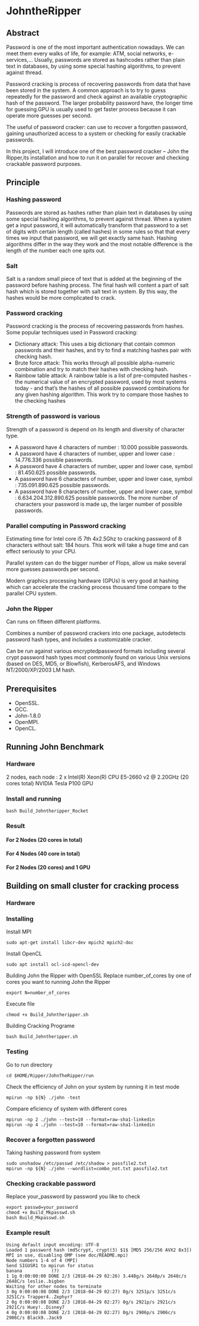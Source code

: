 # JohntheRipper
## Abstract

Password is one of the most important authentication nowadays. We can meet them every walks of life, for example: ATM, social networks, e-services,... Usually,  passwords are stored as hashcodes rather than plain text in databases, by using some special hashing algorithms, to prevent against thread. 

Password cracking is process of recovering passwords from data that have been stored in the system. A common approach is to try to guess repeatedly for the password and check against an available cryptographic hash of the password. The larger probability password have, the longer time for guessing.GPU is usually used to get faster process because it can operate more guesses per second.

The useful of password cracker: can use to recover a forgotten password, gaining unauthorized access to a system or checking for easily crackable passwords.

In this project, I will introduce one of the best password cracker – John the Ripper,its installation and how to run it on parallel for recover and checking crackable password purposes.
## Principle

### Hashing password
Passwords are stored as hashes rather than plain text in databases by using some special hashing algorithms, to prevent against thread. When a system get a input password, it will automatically transform that password to a set of digits with certain length (called hashes) in some rules so that that every times we input that password, we will get exactly same hash.
Hashing algorithms differ in the way they work and the most notable difference is the length of the number each one spits out.

### Salt 
Salt is a random small piece of text that is added at the beginning of the password before hashing process. The final hash will content a part of salt hash which is stored together with salt text in system. By this way, the hashes would be more complicated to crack.

### Password cracking
Password cracking is the process of recovering passwords from hashes.
Some popular techniques used in Password cracking:
- Dictionary attack: This uses a big dictionary that contain common passwords and their hashes, and try to find a matching hashes pair with checking hash.
- Brute force attack: This works through all possible alpha-numeric combination and try to match their hashes with checking hash.
- Rainbow table attack: A rainbow table is a list of pre-computed hashes - the numerical value of an encrypted password, used by most systems today - and that’s the hashes of all possible password combinations for any given hashing algorithm. This work try to compare those hashes to the checking hashes 

### Strength of password is various
Strength of a password is depend on its length and diversity of character type.
  - A password have 4 characters of number : 10.000 possible passwords.
  - A password have 4 characters of number, upper and lower case : 14.776.336 possible passwords.
  - A password have 4 characters of number, upper and lower case, symbol : 81.450.625 possible passwords.
  - A password have 6 characters of number, upper and lower case, symbol : 735.091.890.625 possible passwords.
  - A password have 8 characters of number, upper and lower case, symbol : 6.634.204.312.890.625 possible passwords.
The more number of characters your password is made up, the larger number of possible passwords.

### Parallel computing in Password cracking
Estimating time for Intel core i5 7th 4x2.5Ghz to cracking password of 8 characters without salt: 184 hours. This work will take a huge time and can effect seriously to your CPU.

Parallel system can do the bigger number of Flops, allow us make several more guesses passwords per second.

Modern graphics processing hardware (GPUs) is very good at hashing which can accelerate the cracking process thousand time compare to the parallel CPU system.

### John the Ripper
Can runs on fifteen different platforms.

Combines a number of password crackers into one package, autodetects password hash types, and includes a customizable cracker.

Can be run against various encryptedpassword formats including several crypt password hash types most commonly found on various Unix versions (based on DES, MD5, or Blowfish), KerberosAFS, and Windows NT/2000/XP/2003 LM hash.

## Prerequisites
- OpenSSL.
- GCC.
- John-1.8.0
- OpenMPI.
- OpenCL.

## Running John Benchmark
### Hardware
2 nodes, each node : 2 x Intel(R) Xeon(R) CPU E5-2660 v2 @ 2.20GHz (20 cores total)
NVIDIA Tesla P100 GPU
### Install and running
```
bash Build_Johntheripper_Rocket
```
### Result
#### For 2 Nodes (20 cores in total)

#### For 4 Nodes (40 core in total)

#### For 2 Nodes (20 cores) and 1 GPU


## Building on small cluster for cracking process
### Hardware

### Installing
Install MPI
```
sudo apt-get install libcr-dev mpich2 mpich2-doc
```

Install OpenCL
```
sudo apt install ocl-icd-opencl-dev
```

Building John the Ripper with OpenSSL
Replace number_of_cores by one of cores you want to running John the Ripper
```
export N=number_of_cores
```

Execute file
```
chmod +x Build_Johntheripper.sh
```

Building Cracking Programe
```
bash Build_Johntheripper.sh
```

### Testing
Go to run directory
```
cd $HOME/Ripper/JohnTheRipper/run
```

Check the efficiency of John on your system by running it in test mode
```
mpirun -np ${N} ./john -test
```

Compare eficiency of system with different cores
```
mpirun -np 2 ./john --test=10 --format=raw-sha1-linkedin
mpirun -np 4 ./john --test=10 --format=raw-sha1-linkedin
```

### Recover a forgotten password
Taking hashing password from system
```
sudo unshadow /etc/passwd /etc/shadow > passfile2.txt
mpirun -np ${N} ./john --wordlist=combo_not.txt passfile2.txt
```

### Checking crackable password
Replace your_password by password you like to check
```
export passwd=your_password
chmod +x Build_Mkpasswd.sh
bash Build_Mkpasswd.sh
```
### Example result
```
Using default input encoding: UTF-8
Loaded 1 password hash (md5crypt, crypt(3) $1$ [MD5 256/256 AVX2 8x3])
MPI in use, disabling OMP (see doc/README.mpi)
Node numbers 1-4 of 4 (MPI)
Send SIGUSR1 to mpirun for status
banana           (?)
1 1g 0:00:00:00 DONE 2/3 (2018-04-29 02:26) 3.448g/s 2648p/s 2648c/s 2648C/s leslie..bigben
Waiting for other nodes to terminate
3 0g 0:00:00:08 DONE 2/3 (2018-04-29 02:27) 0g/s 3251p/s 3251c/s 3251C/s Trapper4..Zephyr?
2 0g 0:00:00:08 DONE 2/3 (2018-04-29 02:27) 0g/s 2921p/s 2921c/s 2921C/s Huey!..Disney7
4 0g 0:00:00:08 DONE 2/3 (2018-04-29 02:27) 0g/s 2906p/s 2906c/s 2906C/s Black9..Jack9

```



